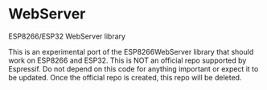 # WebServer
ESP8266/ESP32 WebServer library

This is an experimental port of the ESP8266WebServer library that should work
on ESP8266 and ESP32. This is NOT an official repo supported by Espressif. Do
not depend on this code for anything important or expect it to be updated. Once
the official repo is created, this repo will be deleted.
